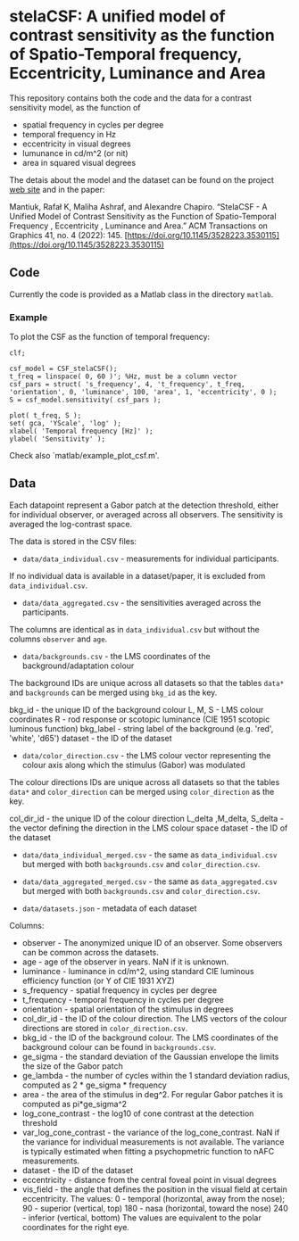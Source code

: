 # stelaCSF: A unified model of contrast sensitivity as the function of Spatio-Temporal frequency, Eccentricity, Luminance and Area

This repository contains both the code and the data for a contrast sensitivity model, as the function of
* spatial frequency in cycles per degree
* temporal frequency in Hz
* eccentricity in visual degrees
* lumunance in cd/m^2 (or nit)
* area in squared visual degrees

The detais about the model and the dataset can be found on the project [web site](https://www.cl.cam.ac.uk/research/rainbow/projects/stelaCSF/) and in the paper:

Mantiuk, Rafał K, Maliha Ashraf, and Alexandre Chapiro.
“StelaCSF - A Unified Model of Contrast Sensitivity as the Function of Spatio-Temporal Frequency , Eccentricity , Luminance and Area.”
ACM Transactions on Graphics 41, no. 4 (2022): 145.
[https://doi.org/10.1145/3528223.3530115](https://doi.org/10.1145/3528223.3530115)

## Code

Currently the code is provided as a Matlab class in the directory `matlab`. 

### Example

To plot the CSF as the function of temporal frequency:
```
clf;

csf_model = CSF_stelaCSF();
t_freq = linspace( 0, 60 )'; %Hz, must be a column vector
csf_pars = struct( 's_frequency', 4, 't_frequency', t_freq, 'orientation', 0, 'luminance', 100, 'area', 1, 'eccentricity', 0 );          
S = csf_model.sensitivity( csf_pars );        

plot( t_freq, S );
set( gca, 'YScale', 'log' );
xlabel( 'Temporal frequency [Hz]' );
ylabel( 'Sensitivity' );

```
Check also `matlab/example_plot_csf.m'.

## Data

Each datapoint represent a Gabor patch at the detection threshold, either for individual observer, or averaged across all observers. The sensitivity is averaged the log-contrast space. 

The data is stored in the CSV files:

* `data/data_individual.csv` - measurements for individual participants. 

If no individual data is available in a dataset/paper, it is excluded from `data_individual.csv`. 

* `data/data_aggregated.csv` - the sensitivities averaged across the participants.

The columns are identical as in `data_individual.csv` but without the columns `observer` and `age`. 

* `data/backgrounds.csv` - the LMS coordinates of the background/adaptation colour

The background IDs are unique across all datasets so that the tables `data*` and `backgrounds` can be merged using `bkg_id` as the key. 

bkg_id - the unique ID of the background colour 
L, M, S - LMS colour coordinates
R - rod response or scotopic luminance (CIE 1951 scotopic luminous function)
bkg_label - string label of the background (e.g. 'red', 'white', 'd65')
dataset - the ID of the dataset

* `data/color_direction.csv` - the LMS colour vector representing the colour axis along which the stimulus (Gabor) was modulated

The colour directions IDs are unique across all datasets so that the tables `data*` and `color_direction` can be merged using `color_direction` as the key. 

col_dir_id - the unique ID of the colour direction
L_delta ,M_delta, S_delta - the vector defining the direction in the LMS colour space
dataset - the ID of the dataset

* `data/data_individual_merged.csv` - the same as `data_individual.csv` but merged with both `backgrounds.csv` and `color_direction.csv`. 

* `data/data_aggregated_merged.csv` - the same as `data_aggregated.csv` but merged with both `backgrounds.csv` and `color_direction.csv`. 

* `data/datasets.json` - metadata of each dataset

Columns:
- observer - The anonymized unique ID of an observer. Some observers can be common across the datasets. 
- age - age of the observer in years. NaN if it is unknown.
- luminance - luminance in cd/m^2, using standard CIE luminous efficiency function (or Y of CIE 1931 XYZ)
- s_frequency - spatial frequency in cycles per degree
- t_frequency - temporal frequency in cycles per degree
- orientation - spatial orientation of the stimulus in degrees
- col_dir_id - the ID of the colour direction. The LMS vectors of the colour directions are stored in `color_direction.csv`. 
- bkg_id - the ID of the background colour. The LMS coordinates of the background colour can be found in `backgrounds.csv`.
- ge_sigma - the standard deviation of the Gaussian envelope the limits the size of the Gabor patch
- ge_lambda - the number of cycles within the 1 standard deviation radius, computed as 2 * ge_sigma * frequency
- area - the area of the stimulus in deg^2. For regular Gabor patches it is computed as pi*ge_sigma^2
- log_cone_contrast - the log10 of cone contrast at the detection threshold
- var_log_cone_contrast - the variance of the log_cone_contrast. NaN if the variance for individual measurements is not available. The variance is typically estimated when fitting a psychopmetric function to nAFC measurements. 
- dataset - the ID of the dataset
- eccentricity - distance from the central foveal point in visual degrees
- vis_field - the angle that defines the position in the visual field at certain eccentricity. The values:
  0 - temporal (horizontal, away from the nose);
  90 - superior (vertical, top)
  180 - nasa (horizontal, toward the nose)
  240 - inferior (vertical, bottom)
  The values are equivalent to the polar coordinates for the right eye. 
